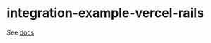 # integration-example-vercel-rails

See [docs](https://www.dotenv.org/docs/integrations/vercel-rails)
